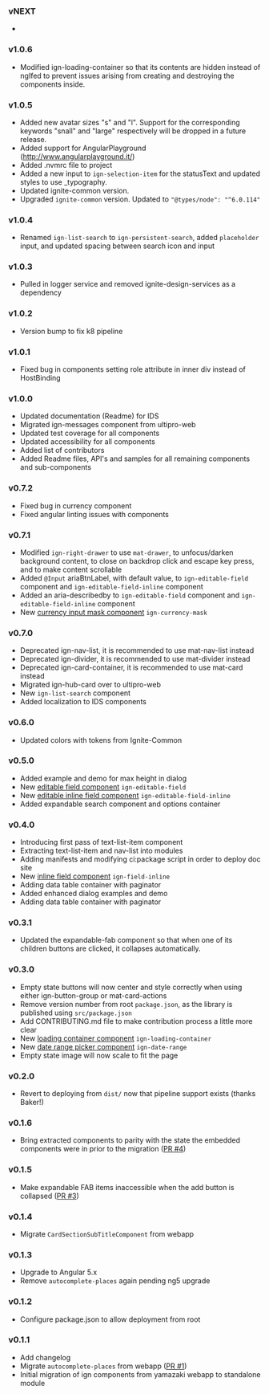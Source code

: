 ### vNEXT

-

### v1.0.6

- Modified ign-loading-container so that its contents are hidden instead of ngIfed to prevent issues arising from creating and destroying the components inside.

### v1.0.5

- Added new avatar sizes "s" and "l". Support for the corresponding keywords "snall" and "large" respectively will be dropped
  in a future release.
- Added support for AngularPlayground (http://www.angularplayground.it/)
- Added .nvmrc file to project
- Added a new input to `ign-selection-item` for the statusText and updated styles to use _typography.
- Updated ignite-common version.
- Upgraded `ignite-common` version. Updated to `"@types/node": "^6.0.114"`

### v1.0.4

- Renamed `ign-list-search` to `ign-persistent-search`, added `placeholder` input, and updated spacing between search icon and input

### v1.0.3

- Pulled in logger service and removed ignite-design-services as a dependency

### v1.0.2

- Version bump to fix k8 pipeline

### v1.0.1

- Fixed bug in components setting role attribute in inner div instead of HostBinding

### v1.0.0

- Updated documentation (Readme) for IDS
- Migrated ign-messages component from ultipro-web
- Updated test coverage for all components
- Updated accessibility for all components
- Added list of contributors
- Added Readme files, API's and samples for all remaining components and sub-components

### v0.7.2

- Fixed bug in currency component
- Fixed angular linting issues with components

### v0.7.1

- Modified `ign-right-drawer` to use `mat-drawer`, to unfocus/darken background content, to close on backdrop click and escape key press, and to make content scrollable
- Added `@Input` ariaBtnLabel, with default value, to `ign-editable-field` component and `ign-editable-field-inline` component
- Added an aria-describedby to `ign-editable-field` component and `ign-editable-field-inline` component
- New [currency input mask component](./src/currency-input-mask/currency-input-mask.md) `ign-currency-mask`

### v0.7.0

- Deprecated ign-nav-list, it is recommended to use mat-nav-list instead
- Deprecated ign-divider, it is recommended to use mat-divider instead
- Deprecated ign-card-container, it is recommended to use mat-card instead
- Migrated ign-hub-card over to ultipro-web
- New `ign-list-search` component
- Added localization to IDS components

### v0.6.0

- Updated colors with tokens from Ignite-Common

### v0.5.0

- Added example and demo for max height in dialog
- New [editable field component](./src/field/README.md#editable-field-component) `ign-editable-field`
- New [editable inline field component](./src/field/README.md#editable-inline-field-component) `ign-editable-field-inline`
- Added expandable search component and options container

### v0.4.0

- Introducing first pass of text-list-item component
- Extracting text-list-item and nav-list into modules
- Adding manifests and modifying ci:package script in order to deploy doc site
- New [inline field component](./src/field/README.md#inline-field-component) `ign-field-inline`
- Adding data table container with paginator
- Added enhanced dialog examples and demo
- Adding data table container with paginator

### v0.3.1

- Updated the expandable-fab component so that when one of its children buttons are clicked, it collapses automatically.

### v0.3.0

- Empty state buttons will now center and style correctly when using either ign-button-group or mat-card-actions
- Remove version number from root `package.json`, as the library is published using `src/package.json`
- Add CONTRIBUTING.md file to make contribution process a little more clear
- New [loading container component](./src/loading-container/README.md) `ign-loading-container`
- New [date range picker component](./src/date-range/README.md) `ign-date-range`
- Empty state image will now scale to fit the page

### v0.2.0

- Revert to deploying from `dist/` now that pipeline support exists (thanks Baker!)

### v0.1.6

- Bring extracted components to parity with the state the embedded components were in prior to the migration ([PR #4](http://devgit:7990/projects/NUI/repos/ignite-design-system/pull-requests/4/overview))

### v0.1.5

- Make expandable FAB items inaccessible when the add button is collapsed ([PR #3](http://devgit:7990/projects/NUI/repos/ignite-design-system/pull-requests/3/overview))

### v0.1.4

- Migrate `CardSectionSubTitleComponent` from webapp

### v0.1.3

- Upgrade to Angular 5.x
- Remove `autocomplete-places` again pending ng5 upgrade

### v0.1.2

- Configure package.json to allow deployment from root

### v0.1.1

- Add changelog
- Migrate `autocomplete-places` from webapp ([PR #1](http://devgit.dev.us.corp:7990/projects/NUI/repos/ignite-design-system/pull-requests/1/overview))
- Initial migration of ign components from yamazaki webapp to standalone module
